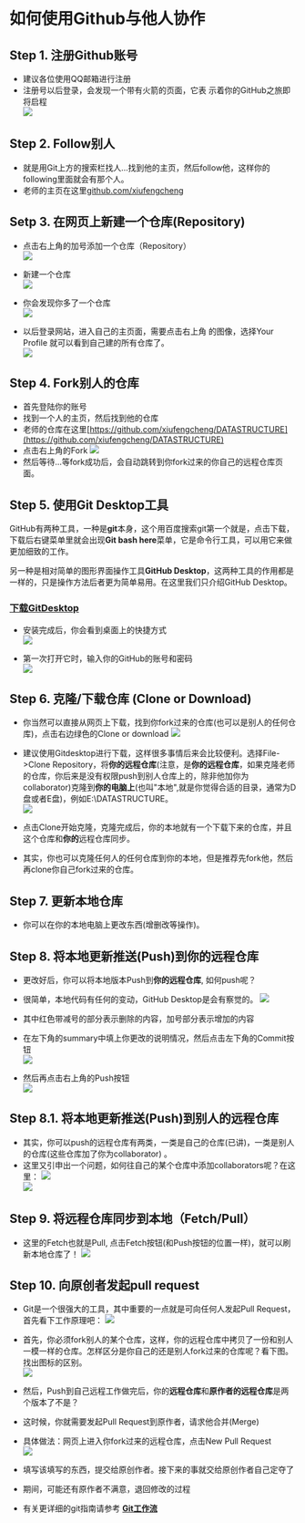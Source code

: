 # 如何使用Github与他人协作
## Step 1. 注册Github账号  
* 建议各位使用QQ邮箱进行注册  
* 注册号以后登录，会发现一个带有火箭的页面，它表   示着你的GitHub之旅即将启程  
![](./imgs/2.png)

## Step 2. Follow别人
* 就是用Git上方的搜索栏找人...找到他的主页，然后follow他，这样你的following里面就会有那个人。
* 老师的主页在这里[github.com/xiufengcheng](github.com/xiufengcheng)

## Setp 3. 在网页上新建一个仓库(Repository)  
* 点击右上角的加号添加一个仓库（Repository）    
![](./imgs/3.png)   

* 新建一个仓库    
![](./imgs/4.png)   

* 你会发现你多了一个仓库  
![](./imgs/5.png)  

* 以后登录网站，进入自己的主页面，需要点击右上角   的图像，选择Your Profile 就可以看到自己建的所有仓库了。  
![](./imgs/6.png)  

## Step 4. Fork别人的仓库
* 首先登陆你的账号
* 找到一个人的主页，然后找到他的仓库
* 老师的仓库在这里[https://github.com/xiufengcheng/DATASTRUCTURE](https://github.com/xiufengcheng/DATASTRUCTURE)
* 点击右上角的Fork
![](./imgs/fork.jpg)
* 然后等待...等fork成功后，会自动跳转到你fork过来的你自己的远程仓库页面。

## Step 5. 使用Git Desktop工具
 GitHub有两种工具，一种是**git**本身，这个用百度搜索git第一个就是，点击下载，下载后右键菜单里就会出现**Git bash here**菜单，它是命令行工具，可以用它来做更加细致的工作。<br>

 另一种是相对简单的图形界面操作工具**GitHub Desktop**，这两种工具的作用都是一样的，只是操作方法后者更为简单易用。在这里我们只介绍GitHub Desktop。

### [下载GitDesktop](https://desktop.github.com/)

* 安装完成后，你会看到桌面上的快捷方式  
![](./imgs/7.png)  

* 第一次打开它时，输入你的GitHub的账号和密码  
![](./imgs/8.png)  

## Step 6. 克隆/下载仓库 (Clone or Download)
* 你当然可以直接从网页上下载，找到你fork过来的仓库(也可以是别人的任何仓库)，点击右边绿色的Clone or download
![](./imgs/cloneordownload.jpg) 

* 建议使用Gitdesktop进行下载，这样很多事情后来会比较便利。选择File->Clone Repository，将**你的远程仓库**(注意，是**你的远程仓库**，如果克隆老师的仓库，你后来是没有权限push到别人仓库上的，除非他加你为collaborator)克隆到**你的电脑上**(也叫"本地",就是你觉得合适的目录，通常为D盘或者E盘)，例如E:\DATASTRUCTURE。<br>
![](./imgs/9.png)  
* 点击Clone开始克隆，克隆完成后，你的本地就有一个下载下来的仓库，并且这个仓库和**你的**远程仓库同步。
* 其实，你也可以克隆任何人的任何仓库到你的本地，但是推荐先fork他，然后再clone你自己fork过来的仓库。

## Step 7. 更新本地仓库
* 你可以在你的本地电脑上更改东西(增删改等操作)。

## Step 8. 将本地更新推送(Push)到你的远程仓库
* 更改好后，你可以将本地版本Push到**你的远程仓库**, 如何push呢？
* 很简单，本地代码有任何的变动，GitHub Desktop是会有察觉的。 
![](./imgs/12.png)
* 其中红色带减号的部分表示删除的内容，加号部分表示增加的内容  
* 在左下角的summary中填上你更改的说明情况，然后点击左下角的Commit按钮  
![](./imgs/13.png)

* 然后再点击右上角的Push按钮  
![](./imgs/14.png)  

## Step 8.1. 将本地更新推送(Push)到别人的远程仓库
* 其实，你可以push的远程仓库有两类，一类是自己的仓库(已讲)，一类是别人的仓库(这些仓库加了你为collaborator) 。
* 这里又引申出一个问题，如何往自己的某个仓库中添加collaborators呢？在这里：
![](./imgs/10.png)  
![](./imgs/11.png)  

## Step 9. 将远程仓库同步到本地（Fetch/Pull）
* 这里的Fetch也就是Pull, 点击Fetch按钮(和Push按钮的位置一样)，就可以刷新本地仓库了！
![](./imgs/15.png)

## Step 10. 向原创者发起pull request  
* Git是一个很强大的工具，其中重要的一点就是可向任何人发起Pull Request，首先看下工作原理吧：
![](./imgs/howtopullrequest.jpg) 

* 首先，你必须fork别人的某个仓库，这样，你的远程仓库中拷贝了一份和别人一模一样的仓库。怎样区分是你自己的还是别人fork过来的仓库呢？看下图。找出图标的区别。  
![](./imgs/17.png)  

* 然后，Push到自己远程工作做完后，你的**远程仓库**和**原作者的远程仓库**是两个版本了不是？
* 这时候，你就需要发起Pull Request到原作者，请求他合并(Merge)
* 具体做法：网页上进入你fork过来的远程仓库，点击New Pull Request  
![](./imgs/18.png)
* 填写该填写的东西，提交给原创作者。接下来的事就交给原创作者自己定夺了

* 期间，可能还有原作者不满意，退回修改的过程

* 有关更详细的git指南请参考
[**Git工作流**](https://github.com/xirong/my-git/blob/master/git-workflow-tutorial.md)  


